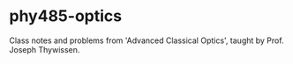 # phy485-optics

Class notes and problems from 'Advanced Classical Optics', taught by Prof. Joseph Thywissen.
